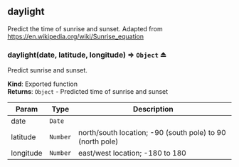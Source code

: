 <a name="module_daylight"></a>

## daylight
Predict the time of sunrise and sunset.
Adapted from https://en.wikipedia.org/wiki/Sunrise_equation

<a name="exp_module_daylight--daylight"></a>

### daylight(date, latitude, longitude) ⇒ <code>Object</code> ⏏
Predict sunrise and sunset.

**Kind**: Exported function  
**Returns**: <code>Object</code> - Predicted time of sunrise and sunset  

| Param | Type | Description |
| --- | --- | --- |
| date | <code>Date</code> |  |
| latitude | <code>Number</code> | north/south location; -90 (south pole) to 90 (north pole) |
| longitude | <code>Number</code> | east/west location; -180 to 180 |

